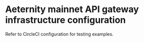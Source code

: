 # Aeternity mainnet API gateway infrastructure configuration

Refer to CircleCI configuration for testing examples.
